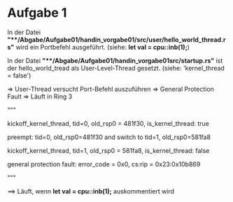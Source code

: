 # Aufgabe 1

In der Datei **"\*\*/Abgabe/Aufgabe01/handin_vorgabe01/src/user/hello_world_thread.rs"** wird ein Portbefehl ausgeführt. (siehe: **let val = cpu::inb(1);**)


In der Datei **"\*\*/Abgabe/Aufgabe01/handin_vorgabe01src/startup.rs"** ist der hello_world_tread als User-Level-Thread gesetzt. (siehe: 'kernel_thread = false')

=> User-Thread versucht Port-Befehl auszuführen => General Protection Fault => Läuft in Ring 3



"""

kickoff_kernel_thread, tid=0, old_rsp0 = 481f30, is_kernel_thread: true

preempt: tid=0, old_rsp0=481f30 and switch to tid=1, old_rsp0=581fa8

kickoff_kernel_thread, tid=1, old_rsp0 = 581fa8, is_kernel_thread: false

general protection fault: error_code = 0x0, cs:rip = 0x23:0x10b869

"""


==> Läuft, wenn **let val = cpu::inb(1);** auskommentiert wird
